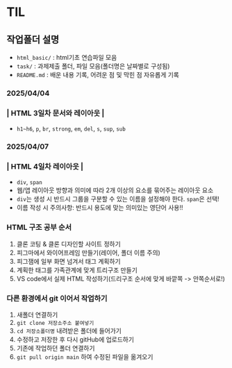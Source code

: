 # TIL
## 작업폴더 설명
* `html_basic/` : html기초 연습파일 모음
* `task/` : 과제제출 폴더, 파일 모음(폴더명은 날짜별로 구성됨)
* `README.md` : 배운 내용 기록, 어려운 점 및 막힌 점 자유롭게 기록
### 2025/04/04
### | HTML 3일차 문서와 레이아웃 |
* `h1~h6`, `p`, `br`, `strong`, `em`, `del`, `s`, `sup`, `sub`

### 2025/04/07
### | HTML 4일차 레이아웃 |
* `div`, `span`
* 웹/앱 레이아웃 방향과 의미에 따라 2개 이상의 요소를 묶어주는 레이아웃 요소
* `div`는 생성 시 반드시 그룹을 구분할 수 있는 이름을 설정해야 한다. `span`은 선택!
* 이름 작성 시 주의사항: 반드시 용도에 맞는 의미있는 영단어 사용!!
### HTML 구조 공부 순서
1. 클론 코팅 & 클론 디자인할 사이트 정하기
2. 피그마에서 와이어프레임 만들기(레이어, 폴더 이름 주의)
3. 피그잼에 일부 화면 넘겨서 태그 계획하기
4. 계획한 태그를 가족관계에 맞게 트리구조 만들기
5. VS code에서 실제 HTML 작성하기(드리구조 순서에 맞게 바깥쪽 -> 안쪽순서로!)
### 다른 환경에서 git 이어서 작업하기
1. 새폴더 연결하기
2. `git clone 저장소주소 붙여넣기`
3. `cd 저장소폴더명` 내려받은 폴더에 들어가기
4. 수정하고 저장한 후 다시 gitHub에 업로드하기
5. 기존에 작업하던 폴더 연결하기
6. `git pull origin main` 하여 수정된 파일을 옮겨오기